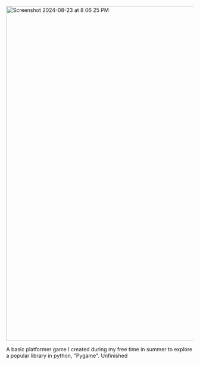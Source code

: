 <img width="898" alt="Screenshot 2024-08-23 at 8 06 25 PM" src="https://github.com/user-attachments/assets/e2b2027d-bb21-471d-ae9a-5242bbeda780">

A basic platformer game I created during my free time in summer to explore a popular library in python, "Pygame". Unfinished
